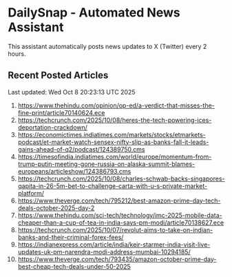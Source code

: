 # DailySnap - Automated News Assistant

This assistant automatically posts news updates to X (Twitter) every 2 hours.

## Recent Posted Articles

Last updated: Wed Oct  8 20:23:13 UTC 2025

1. https://www.thehindu.com/opinion/op-ed/a-verdict-that-misses-the-fine-print/article70140624.ece
2. https://techcrunch.com/2025/10/08/heres-the-tech-powering-ices-deportation-crackdown/
3. https://economictimes.indiatimes.com/markets/stocks/etmarkets-podcast/et-market-watch-sensex-nifty-slip-as-banks-fall-it-leads-gains-ahead-of-q2/podcast/124389750.cms
4. https://timesofindia.indiatimes.com/world/europe/momentum-from-trump-putin-meeting-gone-russia-on-alaska-summit-blames-europeans/articleshow/124386793.cms
5. https://techcrunch.com/2025/10/08/charles-schwab-backs-singapores-qapita-in-26-5m-bet-to-challenge-carta-with-u-s-private-market-platform/
6. https://www.theverge.com/tech/795212/best-amazon-prime-day-tech-deals-october-2025-day-2
7. https://www.thehindu.com/sci-tech/technology/imc-2025-mobile-data-cheaper-than-a-cup-of-tea-in-india-says-pm-modi/article70138627.ece
8. https://techcrunch.com/2025/10/07/revolut-aims-to-take-on-indian-banks-and-their-criminal-forex-fees/
9. https://indianexpress.com/article/india/keir-starmer-india-visit-live-updates-uk-pm-narendra-modi-address-mumbai-10294185/
10. https://www.theverge.com/tech/793435/amazon-october-prime-day-best-cheap-tech-deals-under-50-2025
